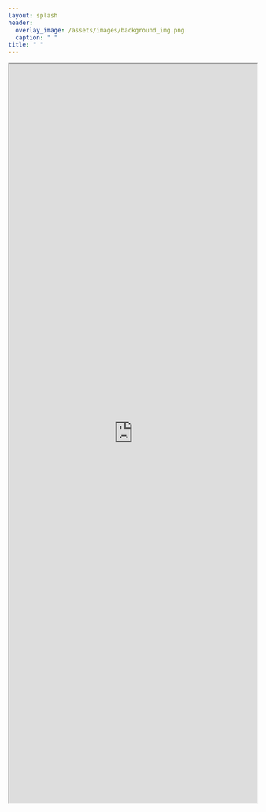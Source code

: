 ```yaml
---
layout: splash
header:
  overlay_image: /assets/images/background_img.png
  caption: " "
title: " "
---
```

<iframe width='100%' height='1500' src="https://docs.google.com/document/d/e/2PACX-1vQkd8rMsd8JXN1g8S8eztdDHouT6fRTV-VK31ZGWYwyffUdZRTpm6FlANGFs1v6B--B2E6Yqk_MOjmF/pub?embedded=true"></iframe>
